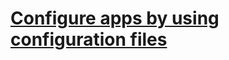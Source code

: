 
# [Configure apps by using configuration files](https://docs.microsoft.com/en-us/dotnet/framework/configure-apps/) 

